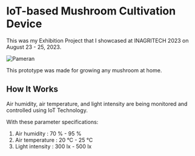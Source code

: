# IoT-based Mushroom Cultivation Device
This was my Exhibition Project that I showcased at INAGRITECH 2023 on August 23 - 25, 2023.

![Pameran](https://github.com/farahsabila/grow-mushroom-v3/assets/75570264/cf9f72df-1874-4b5e-aa44-3b0c2dde127a)

This prototype was made for growing any mushroom at home. 

## How It Works
Air humidity, air temperature, and light intensity are being monitored and controlled using IoT Technology. 

With these parameter specifications:
1. Air humidity : 70 % - 95 %
2. Air temperature : 20 °C - 25 °C
3. Light intensity : 300 lx - 500 lx


